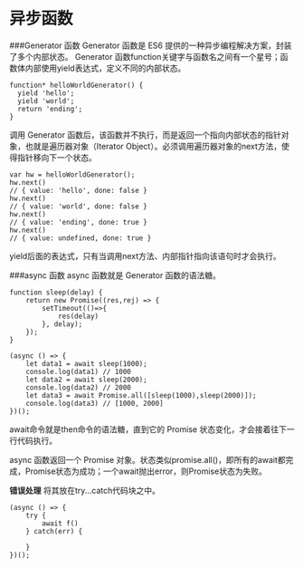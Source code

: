 异步函数
===================

###Generator 函数
Generator 函数是 ES6 提供的一种异步编程解决方案，封装了多个内部状态。
Generator 函数function关键字与函数名之间有一个星号；函数体内部使用yield表达式，定义不同的内部状态。
```
function* helloWorldGenerator() {
  yield 'hello';
  yield 'world';
  return 'ending';
}
```
调用 Generator 函数后，该函数并不执行，而是返回一个指向内部状态的指针对象，也就是遍历器对象（Iterator Object）。必须调用遍历器对象的next方法，使得指针移向下一个状态。
```
var hw = helloWorldGenerator();
hw.next()
// { value: 'hello', done: false }
hw.next()
// { value: 'world', done: false }
hw.next()
// { value: 'ending', done: true }
hw.next()
// { value: undefined, done: true }
```
yield后面的表达式，只有当调用next方法、内部指针指向该语句时才会执行。

###async 函数
async 函数就是 Generator 函数的语法糖。
```
function sleep(delay) {
	return new Promise((res,rej) => {
		setTimeout(()=>{
			res(delay)
		}, delay);
	});
}

(async () => {
	let data1 = await sleep(1000);
	console.log(data1) // 1000
	let data2 = await sleep(2000);
	console.log(data2) // 2000
	let data3 = await Promise.all([sleep(1000),sleep(2000)]);
	console.log(data3) // [1000, 2000]
})();
```
await命令就是then命令的语法糖，直到它的 Promise 状态变化，才会接着往下一行代码执行。

async 函数返回一个 Promise 对象。状态类似promise.all()，即所有的await都完成，Promise状态为成功；一个await抛出error，则Promise状态为失败。

**错误处理**
将其放在try...catch代码块之中。
```
(async () => {
	try {
		await f()
	} catch(err) {

	}
})();
``` 